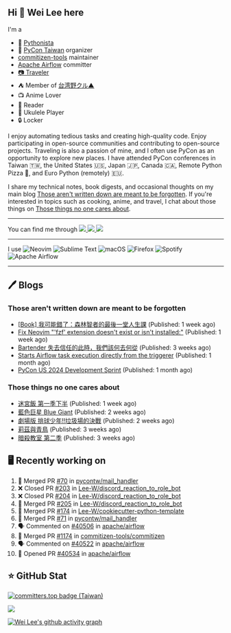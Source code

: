 ## Hi 👋 Wei Lee here

I'm a

* 🐍 [Pythonista](https://pycon-note.wei-lee.me/)
* 🐍 [PyCon Taiwan](https://tw.pycon.org/) organizer
* [commitizen-tools](https://github.com/commitizen-tools) maintainer
* [Apache Airflow](https://github.com/apache/airflow/) committer
* [📷 Traveler](https://travlog.wei-lee.me/)
* ⛺ Member of [台湾野クル▲](https://twitter.com/Taiwannokuru)
* 📺 Anime Lover
* 📖 Reader
* 🎵 Ukulele Player
* 🔒 Locker

I enjoy automating tedious tasks and creating high-quality code. Enjoy participating in open-source communities and contributing to open-source projects. Traveling is also a passion of mine, and I often use PyCon as an opportunity to explore new places. I have attended PyCon conferences in Taiwan 🇹🇼, the United States 🇺🇸, Japan 🇯🇵, Canada 🇨🇦, Remote Python Pizza 🍕, and Euro Python (remotely) 🇪🇺.

I share my technical notes, book digests, and occasional thoughts on my main blog [Those aren't written down are meant to be forgotten](https://blog.wei-lee.me/). If you're interested in topics such as cooking, anime, and travel, I chat about those things on [Those things no one cares about](https://travlog.wei-lee.me/).


---

<p align="left">
You can find me through
  <a href="https://in.linkedin.com/in/clleew" target="blank">
    <img src="https://img.shields.io/badge/LinkedIn-0077B5?style=for-the-badge&logo=linkedin&logoColor=white" />
  </a>
  <a href="https://twitter.com/clleew" target="blank">
    <img src="https://img.shields.io/badge/Twitter-1DA1F2?style=for-the-badge&logo=twitter&logoColor=white" />
  </a>
  <a href="https://github.com/Lee-W/" target="blank">
    <img src="https://img.shields.io/badge/GitHub-100000?style=for-the-badge&logo=github&logoColor=white" />
  </a>
</p>

---

I use ![Neovim](https://img.shields.io/badge/NeoVim-%2357A143.svg?&style=for-the-badge&logo=neovim&logoColor=white) ![Sublime Text](https://img.shields.io/badge/sublime_text-%23575757.svg?style=for-the-badge&logo=sublime-text&logoColor=important) ![macOS](https://img.shields.io/badge/mac%20os-000000?style=for-the-badge&logo=macos&logoColor=F0F0F0) ![Firefox](https://img.shields.io/badge/Firefox-FF7139?style=for-the-badge&logo=Firefox-Browser&logoColor=white) ![Spotify](https://img.shields.io/badge/Spotify-1ED760?style=for-the-badge&logo=spotify&logoColor=white) ![Apache Airflow](https://img.shields.io/badge/Apache%20Airflow-017CEE?style=for-the-badge&logo=Apache%20Airflow&logoColor=white)

---


## 🖊️ Blogs

### Those aren't written down are meant to be forgotten

* [[Book] 我可能錯了：森林智者的最後一堂人生課](https://blog.wei-lee.me/posts/book/2024/06/I-May-Be-Wrong) (Published: 1 week ago)
* [Fix Neovim &#34;&#39;fzf&#39; extension doesn&#39;t exist or isn&#39;t installed:&#34;](https://blog.wei-lee.me/posts/tech/2024/06/neo-vim-fzf-not-loaded) (Published: 1 week ago)
* [Bartender 失去信任的此時，我們該何去何從](https://blog.wei-lee.me/posts/tech/2024/06/where-should-we-go-if-bartender-is-no-longer-considered-safe) (Published: 3 weeks ago)
* [Starts Airflow task execution directly from the triggerer](https://blog.wei-lee.me/posts/tech/2024/06/starts-execution-directly-from-triggerer-without-going-to-worker) (Published: 1 month ago)
* [PyCon US 2024 Development Sprint](https://blog.wei-lee.me/posts/tech/2024/05/pycon-us-2024-development-sprint) (Published: 1 month ago)

### Those things no one cares about
 
 * [迷宮飯 第一季下半](https://travlog.wei-lee.me/posts/review/2024/06/44-dungeon-meshi-season-1-second-half) (Published: 1 week ago)
 * [藍色巨星 Blue Giant](https://travlog.wei-lee.me/posts/review/2024/06/blue-giant) (Published: 2 weeks ago)
 * [劇場版 排球少年!!垃圾場的決戰](https://travlog.wei-lee.me/posts/review/2024/06/haikyu-the-movie-decisive-battle-at-the-garbage-dump) (Published: 2 weeks ago)
 * [莉茲與青鳥](https://travlog.wei-lee.me/posts/review/2024/06/liz-and-the-blue-bird) (Published: 3 weeks ago)
 * [暗殺教室 第二季](https://travlog.wei-lee.me/posts/review/2024/06/assassination-classroom-s2) (Published: 3 weeks ago)

## 🖥️ Recently working on

1. 🎉 Merged PR [#70](https://github.com/pycontw/mail_handler/pull/70) in [pycontw/mail_handler](https://github.com/pycontw/mail_handler)
2. ❌ Closed PR [#203](https://github.com/Lee-W/discord_reaction_to_role_bot/pull/203) in [Lee-W/discord_reaction_to_role_bot](https://github.com/Lee-W/discord_reaction_to_role_bot)
3. ❌ Closed PR [#204](https://github.com/Lee-W/discord_reaction_to_role_bot/pull/204) in [Lee-W/discord_reaction_to_role_bot](https://github.com/Lee-W/discord_reaction_to_role_bot)
4. 🎉 Merged PR [#205](https://github.com/Lee-W/discord_reaction_to_role_bot/pull/205) in [Lee-W/discord_reaction_to_role_bot](https://github.com/Lee-W/discord_reaction_to_role_bot)
5. 🎉 Merged PR [#174](https://github.com/Lee-W/cookiecutter-python-template/pull/174) in [Lee-W/cookiecutter-python-template](https://github.com/Lee-W/cookiecutter-python-template)
6. 🎉 Merged PR [#71](https://github.com/pycontw/mail_handler/pull/71) in [pycontw/mail_handler](https://github.com/pycontw/mail_handler)
7. 🗣 Commented on [#40506](https://github.com/apache/airflow/pull/40506#issuecomment-2205365003) in [apache/airflow](https://github.com/apache/airflow)
8. 🎉 Merged PR [#1174](https://github.com/commitizen-tools/commitizen/pull/1174) in [commitizen-tools/commitizen](https://github.com/commitizen-tools/commitizen)
9. 🗣 Commented on [#40522](https://github.com/apache/airflow/pull/40522#issuecomment-2202052712) in [apache/airflow](https://github.com/apache/airflow)
10. 💪 Opened PR [#40534](https://github.com/apache/airflow/pull/40534) in [apache/airflow](https://github.com/apache/airflow)


## ⭐ GitHub Stat

[![committers.top badge (Taiwan)](https://user-badge.committers.top/taiwan_public/Lee-W.svg)](https://user-badge.committers.top/taiwan_public/Lee-W)

[![](https://github-readme-stats.vercel.app/api?username=Lee-W&show_icons=true&hide_title=true&cache_seconds=86400)](https://github.com/anuraghazra/github-readme-stats)

[![Wei Lee's github activity graph](https://github-readme-activity-graph.vercel.app/graph?username=Lee-W&theme=dracula)](https://github.com/ashutosh00710/github-readme-activity-graph)
